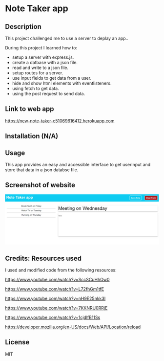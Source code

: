 # Note Taker app

## Description

This project challenged me to use a server to deplay an app..

During this project I learned how to:

- setup a server with express.js.
- create a datbase with a json file.
- read and write to a json file.
- setup routes for a server.
- use input fields to get data from a user.
- hide and show html elements with eventlisteners.
- using fetch to get data.
- using the post request to send data.

## Link to web app

https://new-note-taker-c51069616412.herokuapp.com

## Installation (N/A)

## Usage

This app provides an easy and accessible interface to get userinput and store that data in a json databse file.

## Screenshot of website

![Website Screenshot](./public/assets/images/app_screenshot.jpg)

## Credits: Resources used

I used and modified code from the following resources:

https://www.youtube.com/watch?v=SccSCuHhOw0

https://www.youtube.com/watch?v=L72fhGm1tfE

https://www.youtube.com/watch?v=nH9E25nkk3I

https://www.youtube.com/watch?v=7KKNRU0RRjE

https://www.youtube.com/watch?v=1cjdlfB11Ss

https://developer.mozilla.org/en-US/docs/Web/API/Location/reload

## License

MIT
